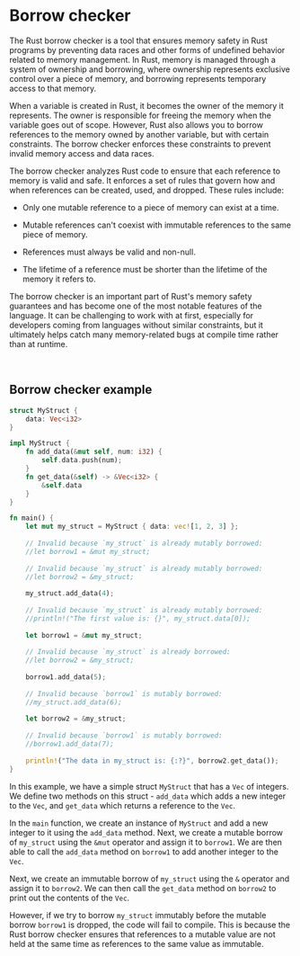 # Borrow checker

The Rust borrow checker is a tool that ensures memory safety in Rust programs by preventing data races and other forms of undefined behavior related to memory management. In Rust, memory is managed through a system of ownership and borrowing, where ownership represents exclusive control over a piece of memory, and borrowing represents temporary access to that memory.

When a variable is created in Rust, it becomes the owner of the memory it represents. The owner is responsible for freeing the memory when the variable goes out of scope. However, Rust also allows you to borrow references to the memory owned by another variable, but with certain constraints. The borrow checker enforces these constraints to prevent invalid memory access and data races.

The borrow checker analyzes Rust code to ensure that each reference to memory is valid and safe. It enforces a set of rules that govern how and when references can be created, used, and dropped. These rules include:

* Only one mutable reference to a piece of memory can exist at a time.

* Mutable references can't coexist with immutable references to the same piece of memory.

* References must always be valid and non-null.

* The lifetime of a reference must be shorter than the lifetime of the memory it refers to.

The borrow checker is an important part of Rust's memory safety guarantees and has become one of the most notable features of the language. It can be challenging to work with at first, especially for developers coming from languages without similar constraints, but it ultimately helps catch many memory-related bugs at compile time rather than at runtime.

<div style="page-break-before:always">&nbsp;</div><p></p>

## Borrow checker example

```rust
struct MyStruct {
    data: Vec<i32>
}

impl MyStruct {
    fn add_data(&mut self, num: i32) {
        self.data.push(num);
    }
    fn get_data(&self) -> &Vec<i32> {
        &self.data
    }
}

fn main() {
    let mut my_struct = MyStruct { data: vec![1, 2, 3] };
    
    // Invalid because `my_struct` is already mutably borrowed:
    //let borrow1 = &mut my_struct;
    
    // Invalid because `my_struct` is already mutably borrowed:
    //let borrow2 = &my_struct;
    
    my_struct.add_data(4);
    
    // Invalid because `my_struct` is already mutably borrowed:
    //println!("The first value is: {}", my_struct.data[0]);
    
    let borrow1 = &mut my_struct;
    
    // Invalid because `my_struct` is already borrowed:
    //let borrow2 = &my_struct;
    
    borrow1.add_data(5);
    
    // Invalid because `borrow1` is mutably borrowed:
    //my_struct.add_data(6);
    
    let borrow2 = &my_struct;
    
    // Invalid because `borrow1` is mutably borrowed:
    //borrow1.add_data(7);
    
    println!("The data in my_struct is: {:?}", borrow2.get_data());
}
```

In this example, we have a simple struct `MyStruct` that has a `Vec` of integers. We define two methods on this struct - `add_data` which adds a new integer to the `Vec`, and `get_data` which returns a reference to the `Vec`. 

In the `main` function, we create an instance of `MyStruct` and add a new integer to it using the `add_data` method. Next, we create a mutable borrow of `my_struct` using the `&mut` operator and assign it to `borrow1`. We are then able to call the `add_data` method on `borrow1` to add another integer to the `Vec`. 

Next, we create an immutable borrow of `my_struct` using the `&` operator and assign it to `borrow2`. We can then call the `get_data` method on `borrow2` to print out the contents of the `Vec`.

However, if we try to borrow `my_struct` immutably before the mutable borrow `borrow1` is dropped, the code will fail to compile. This is because the Rust borrow checker ensures that references to a mutable value are not held at the same time as references to the same value as immutable.
